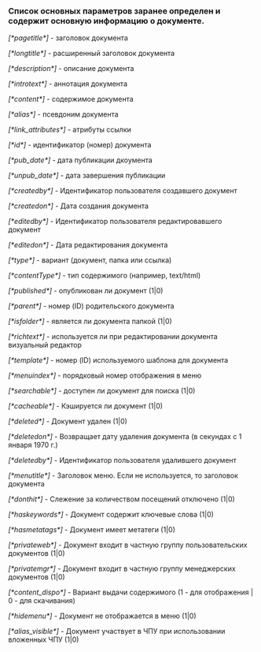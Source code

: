 ### Список основных параметров заранее определен и содержит основную информацию о документе.


*[\*pagetitle\*]* - заголовок документа 

*[\*longtitle\*]* - расширенный заголовок документа

*[\*description\*]* - описание документа

*[\*introtext\*]* - аннотация документа 

*[\*content\*]* - содержимое документа 

*[\*alias\*]* - псевдоним документа

*[\*link_attributes\*]* - атрибуты ссылки

*[\*id\*]* - идентификатор (номер) документа

*[\*pub_date\*]* - дата публикации дкоумента

*[\*unpub_date\*]* - дата завершения публикации 

*[\*createdby\*]* - Идентификатор пользователя создавшего документ 

*[\*createdon\*]* - Дата создания документа 

*[\*editedby\*]* - Идентификатор пользователя редактировавшего документ 

*[\*editedon\*]* - Дата редактирования документа 

*[\*type\*]* - вариант (документ, папка или ссылка) 

*[\*contentType\*]* - тип содержимого (например, text/html) 

*[\*published\*]* - опубликован ли документ (1|0) 

*[\*parent\*]* - номер (ID) родительского документа

*[\*isfolder\*]* - является ли документа папкой (1|0) 

*[\*richtext\*]* - используется ли при редактировании документа визуальный редактор 

*[\*template\*]* - номер (ID) используемого шаблона для документа 

*[\*menuindex\*]* - порядковый номер отображения в меню 

*[\*searchable\*]* - доступен ли документ для поиска (1|0) 

*[\*cacheable\*]* - Кэшируется ли документ (1|0) 

*[\*deleted\*]* - Документ удален (1|0) 

*[\*deletedon\*]* - Возвращает дату удаления документа (в секундах с 1 января 1970 г.) 

*[\*deletedby\*]* - Идентификатор пользователя удалившего документ 

*[\*menutitle\*]* - Заголовок меню. Если не используется, то заголовок документа 

*[\*donthit\*]* - Слежение за количеством посещений отключено (1|0) 

*[\*haskeywords\*]* - Документ содержит ключевые слова (1|0) 

*[\*hasmetatags\*]* - Документ имеет метатеги (1|0) 

*[\*privateweb\*]* - Документ входит в частную группу пользовательских документов (1|0) 

*[\*privatemgr\*]* - Документ входит в частную группу менеджерских документов (1|0) 

*[\*content_dispo\*]* - Вариант выдачи содержимого (1 - для отображения | 0 - для скачивания) 

*[\*hidemenu\*]* - Документ не отображается в меню (1|0) 

*[\*alias_visible\*]* - Документ участвует в ЧПУ при использовании вложенных ЧПУ (1|0)